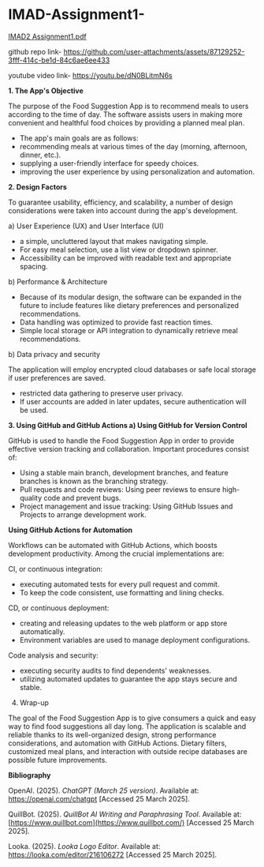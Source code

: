 # IMAD-Assignment1-

[IMAD2 Assignment1.pdf](https://github.com/user-attachments/files/19531269/IMAD2.Assignment1.pdf)


github repo link-      https://github.com/user-attachments/assets/87129252-3fff-414c-be1d-84c6ae6ee433

youtube video link-    https://youtu.be/dN0BLitmN6s





**1. The App's Objective**

The purpose of the Food Suggestion App is to recommend meals to users according to the time of day. The software assists users in making more convenient and healthful food choices by providing a planned meal plan.

* The app's main goals are as follows:
* recommending meals at various times of the day (morning, afternoon, dinner, etc.).
* supplying a user-friendly interface for speedy choices.
* improving the user experience by using personalization and automation.

**2. Design Factors**

To guarantee usability, efficiency, and scalability, a number of design considerations were taken into account during the app's development.

a) User Experience (UX) and User Interface (UI)

* a simple, uncluttered layout that makes navigating simple.
* For easy meal selection, use a list view or dropdown spinner.
* Accessibility can be improved with readable text and appropriate spacing.

b) Performance & Architecture

* Because of its modular design, the software can be expanded in the future to include features like dietary preferences and personalized recommendations.
* Data handling was optimized to provide fast reaction times.
* Simple local storage or API integration to dynamically retrieve meal recommendations.

b) Data privacy and security

The application will employ encrypted cloud databases or safe local storage if user preferences are saved.

* restricted data gathering to preserve user privacy.
* If user accounts are added in later updates, secure authentication will be used.

**3. Using GitHub and GitHub Actions a) Using GitHub for Version Control**

GitHub is used to handle the Food Suggestion App in order to provide effective version tracking and collaboration. Important procedures consist of:

* Using a stable main branch, development branches, and feature branches is known as the branching strategy.
* Pull requests and code reviews: Using peer reviews to ensure high-quality code and prevent bugs.
* Project management and issue tracking: Using GitHub Issues and Projects to arrange development work.

**Using GitHub Actions for Automation**

Workflows can be automated with GitHub Actions, which boosts development productivity. Among the crucial implementations are:

CI, or continuous integration:

* executing automated tests for every pull request and commit.
* To keep the code consistent, use formatting and lining checks.

CD, or continuous deployment:

* creating and releasing updates to the web platform or app store automatically.
* Environment variables are used to manage deployment configurations.

Code analysis and security:

* executing security audits to find dependents' weaknesses.
* utilizing automated updates to guarantee the app stays secure and stable.

4. Wrap-up

The goal of the Food Suggestion App is to give consumers a quick and easy way to find food suggestions all day long. The application is scalable and reliable thanks to its well-organized design, strong performance considerations, and automation with GitHub Actions. Dietary filters, customized meal plans, and interaction with outside recipe databases are possible future improvements.

**Bibliography**

OpenAI. (2025). *ChatGPT (March 25 version)*. Available at: <https://openai.com/chatgpt> [Accessed 25 March 2025].

QuillBot. (2025). *QuillBot AI Writing and Paraphrasing Tool*. Available at: [https://www.quillbot.com](https://www.quillbot.com/) [Accessed 25 March 2025].

Looka. (2025). *Looka Logo Editor*. Available at: <https://looka.com/editor/216106272> [Accessed 25 March 2025].
